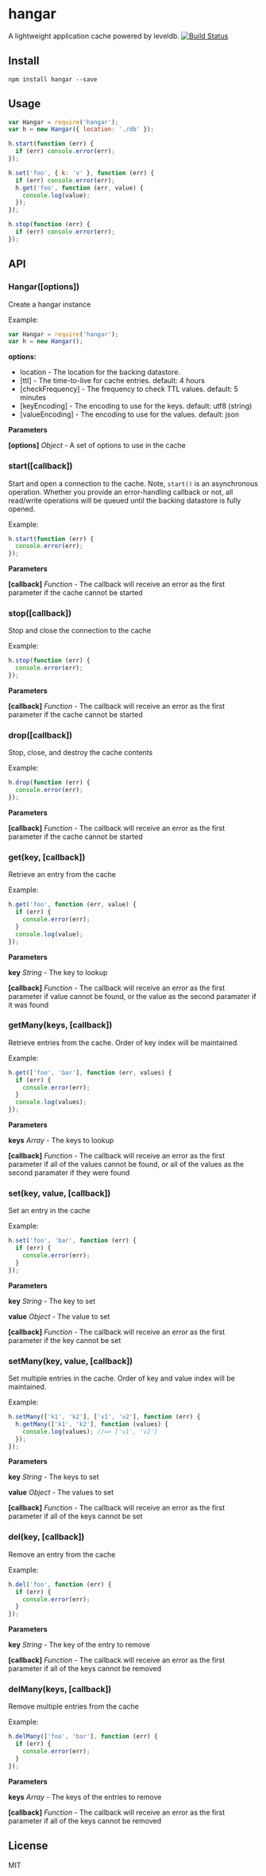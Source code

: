 # hangar

A lightweight application cache powered by leveldb. [![Build Status](https://secure.travis-ci.org/CondeNast/hangar.png?branch=master)](http://travis-ci.org/CondeNast/hangar)

## Install

    npm install hangar --save

## Usage

```javascript
var Hangar = require('hangar');
var h = new Hangar({ location: './db' });

h.start(function (err) {
  if (err) console.error(err);
});

h.set('foo', { k: 'v' }, function (err) {
  if (err) console.error(err);
  h.get('foo', function (err, value) {
    console.log(value);
  });
});

h.stop(function (err) {
  if (err) console.error(err);
});
```

## API

### Hangar(\[options\])
Create a hangar instance

Example:

```javascript
var Hangar = require('hangar');
var h = new Hangar();
```
**options:**

- location - The location for the backing datastore.
- [ttl] - The time-to-live for cache entries. default: 4 hours
- [checkFrequency] - The frequency to check TTL values. default: 5 minutes
- [keyEncoding] - The encoding to use for the keys. default: utf8 (string)
- [valueEncoding] - The encoding to use for the values. default: json

**Parameters**

**[options]** *Object* - A set of options to use in the cache


### start(\[callback\])
Start and open a connection to the cache. Note, `start()` is an asynchronous operation. Whether you provide an error-handling callback or not, all read/write operations will be queued until the backing datastore is fully opened.

Example:

```javascript
h.start(function (err) {
  console.error(err);
});
```

**Parameters**

**[callback]** *Function* - The callback will receive an error as the first parameter if the cache cannot be started


### stop(\[callback\])
Stop and close the connection to the cache

Example:

```javascript
h.stop(function (err) {
  console.error(err);
});
```

**Parameters**

**[callback]** *Function* - The callback will receive an error as the first parameter if the cache cannot be started


### drop(\[callback\])
Stop, close, and destroy the cache contents

Example:

```javascript
h.drop(function (err) {
  console.error(err);
});
```

**Parameters**

**[callback]** *Function* - The callback will receive an error as the first parameter if the cache cannot be started


### get(key, \[callback\])
Retrieve an entry from the cache

Example:

```javascript
h.get('foo', function (err, value) {
  if (err) {
    console.error(err);
  }
  console.log(value);
});
```

**Parameters**

**key** *String* - The key to lookup

**[callback]** *Function* - The callback will receive an error as the first parameter if value cannot be found, or the value as the second paramater if it was found


### getMany(keys, \[callback\])
Retrieve entries from the cache. Order of key index will be maintained.

Example:

```javascript
h.get(['foo', 'bar'], function (err, values) {
  if (err) {
    console.error(err);
  }
  console.log(values);
});
```

**Parameters**

**keys** *Array* - The keys to lookup

**[callback]** *Function* - The callback will receive an error as the first parameter if all of the values cannot be found, or all of the values as the second paramater if they were found


### set(key, value, \[callback\])
Set an entry in the cache

Example:

```javascript
h.set('foo', 'bar', function (err) {
  if (err) {
    console.error(err);
  }
});
```

**Parameters**

**key** *String* - The key to set

**value** *Object* - The value to set

**[callback]** *Function* - The callback will receive an error as the first parameter if the key cannot be set


### setMany(key, value, \[callback\])
Set multiple entries in the cache. Order of key and value index will be maintained.

Example:

```javascript
h.setMany(['k1', 'k2'], ['v1', 'v2'], function (err) {
  h.getMany(['k1', 'k2'], function (values) {
    console.log(values); //=> ['v1', 'v2']
  });
});
```

**Parameters**

**key** *String* - The keys to set

**value** *Object* - The values to set

**[callback]** *Function* - The callback will receive an error as the first parameter if all of the keys cannot be set


### del(key, \[callback\])
Remove an entry from the cache

Example:

```javascript
h.del('foo', function (err) {
  if (err) {
    console.error(err);
  }
});
```

**Parameters**

**key** *String* - The key of the entry to remove

**[callback]** *Function* - The callback will receive an error as the first parameter if all of the keys cannot be removed


### delMany(keys, \[callback\])
Remove multiple entries from the cache

Example:

```javascript
h.delMany(['foo', 'bar'], function (err) {
  if (err) {
    console.error(err);
  }
});
```

**Parameters**

**keys** *Array* - The keys of the entries to remove

**[callback]** *Function* - The callback will receive an error as the first parameter if all of the keys cannot be removed

## License

MIT
